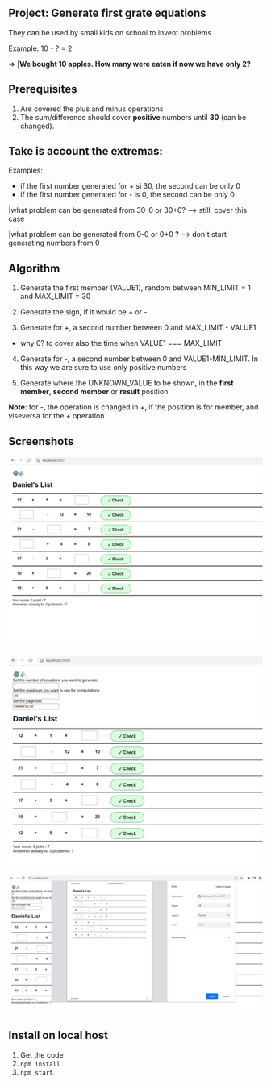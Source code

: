 ## Project: Generate first grate equations

They can be used by small kids on school to invent problems

Example:
10 - ? = 2

=> |**We bought 10 apples. How many were eaten if now we have only 2?**

## Prerequisites

1. Are covered the plus and minus operations
2. The sum/difference should cover **positive** numbers until **30** (can be changed).

## Take is account the extremas:

Examples:

- if the first number generated for + si 30, the second can be only 0
- if the first number generated for - is 0, the second can be only 0

|what problem can be generated from 30-0 or 30+0? --> still, cover this case

|what problem can be generated from 0-0 or 0+0 ? --> don't start generating numbers from 0

## Algorithm

1. Generate the first member (VALUE1), random between MIN_LIMIT = 1 and MAX_LIMIT = 30

2. Generate the sign, if it would be + or -

3. Generate for +, a second number between 0 and MAX_LIMIT - VALUE1

- why 0? to cover also the time when VALUE1 === MAX_LIMIT

4. Generate for -, a second number between 0 and VALUE1-MIN_LIMIT. In this way we are sure to use only positive numbers

5. Generate where the UNKNOWN_VALUE to be shown, in the **first member**, **second member** or **result** position

**Note**: for -, the operation is changed in +, if the position is for member, and viseversa for the + operation

## Screenshots

![Screenshot 1](Screenshot1.png)

![Screenshot 2](Screenshot2.png)

![Screenshot 3](Screenshot3.png)

## Install on local host

1. Get the code
2. `npm install`
3. `npm start`
